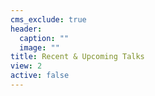 ```yaml
---
cms_exclude: true
header:
  caption: ""
  image: ""
title: Recent & Upcoming Talks
view: 2
active: false
---
```

